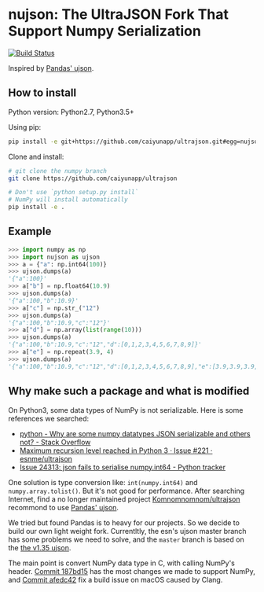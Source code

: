 # nujson: The UltraJSON Fork That Support Numpy Serialization

[![Build Status](https://travis-ci.org/caiyunapp/ultrajson.svg?branch=master)](https://travis-ci.org/caiyunapp/ultrajson)

Inspired by [Pandas' ujson](https://github.com/pandas-dev/pandas/tree/master/pandas/_libs/src/ujson/python).

## How to install

Python version: Python2.7, Python3.5+

Using pip:

```sh
pip install -e git+https://github.com/caiyunapp/ultrajson.git#egg=nujson
```

Clone and install:

```sh
# git clone the numpy branch
git clone https://github.com/caiyunapp/ultrajson

# Don't use `python setup.py install`
# NumPy will install automatically
pip install -e .
```

## Example

```python
>>> import numpy as np
>>> import nujson as ujson
>>> a = {"a": np.int64(100)}
>>> ujson.dumps(a)
'{"a":100}'
>>> a["b"] = np.float64(10.9)
>>> ujson.dumps(a)
'{"a":100,"b":10.9}'
>>> a["c"] = np.str_("12")
>>> ujson.dumps(a)
'{"a":100,"b":10.9,"c":"12"}'
>>> a["d"] = np.array(list(range(10)))
>>> ujson.dumps(a)
'{"a":100,"b":10.9,"c":"12","d":[0,1,2,3,4,5,6,7,8,9]}'
>>> a["e"] = np.repeat(3.9, 4)
>>> ujson.dumps(a)
'{"a":100,"b":10.9,"c":"12","d":[0,1,2,3,4,5,6,7,8,9],"e":[3.9,3.9,3.9,3.9]}'
```

## Why make such a package and what is modified

On Python3, some data types of NumPy is not serializable. Here is some references we searched:

- [python - Why are some numpy datatypes JSON serializable and others not? - Stack Overflow](https://stackoverflow.com/questions/44459168/why-are-some-numpy-datatypes-json-serializable-and-others-not)
- [Maximum recursion level reached in Python 3 · Issue #221 · esnme/ultrajson](https://github.com/esnme/ultrajson/issues/221)
- [Issue 24313: json fails to serialise numpy.int64 - Python tracker](https://bugs.python.org/issue24313)

One solution is type conversion like: `int(numpy.int64)` and `numpy.array.tolist()`.
But it's not good for performance. After searching Internet, find a no longer maintained project [Komnomnomnom/ultrajson](https://github.com/Komnomnomnom/ultrajson) recommond to use [Pandas' ujson](https://github.com/pandas-dev/pandas/tree/master/pandas/_libs/src/ujson/python).

We tried but found Pandas is to heavy for our projects. So we decide to build our own light weight fork. Currentltly, the esn's ujson master branch has some problems we need to solve, and the `master` branch is based on the [the v1.35 ujson](https://github.com/esnme/ultrajson/releases/tag/v1.35).

The main point is convert NumPy data type in C, with calling NumPy's header. [Commit 187bd15](https://github.com/caiyunapp/ultrajson/commit/187bd155b7acd303aa6f5571f5b858c0d244edd6) has the most changes we made to support NumPy, and [Commit afedc42](https://github.com/caiyunapp/ultrajson/commit/afedc42b2ce288064821981acd70592342da55fa) fix a build issue on macOS caused by Clang.

